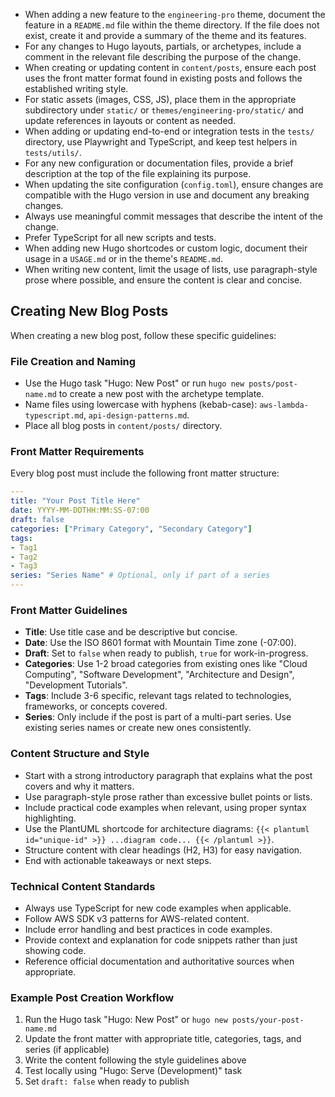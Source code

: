 - When adding a new feature to the `engineering-pro` theme, document the feature in a `README.md` file within the theme directory. If the file does not exist, create it and provide a summary of the theme and its features.
- For any changes to Hugo layouts, partials, or archetypes, include a comment in the relevant file describing the purpose of the change.
- When creating or updating content in `content/posts`, ensure each post uses the front matter format found in existing posts and follows the established writing style.
- For static assets (images, CSS, JS), place them in the appropriate subdirectory under `static/` or `themes/engineering-pro/static/` and update references in layouts or content as needed.
- When adding or updating end-to-end or integration tests in the `tests/` directory, use Playwright and TypeScript, and keep test helpers in `tests/utils/`.
- For any new configuration or documentation files, provide a brief description at the top of the file explaining its purpose.
- When updating the site configuration (`config.toml`), ensure changes are compatible with the Hugo version in use and document any breaking changes.
- Always use meaningful commit messages that describe the intent of the change.
- Prefer TypeScript for all new scripts and tests.
- When adding new Hugo shortcodes or custom logic, document their usage in a `USAGE.md` or in the theme's `README.md`.
- When writing new content, limit the usage of lists, use paragraph-style prose where possible, and ensure the content is clear and concise.

## Creating New Blog Posts

When creating a new blog post, follow these specific guidelines:

### File Creation and Naming

- Use the Hugo task "Hugo: New Post" or run `hugo new posts/post-name.md` to create a new post with the archetype template.
- Name files using lowercase with hyphens (kebab-case): `aws-lambda-typescript.md`, `api-design-patterns.md`.
- Place all blog posts in `content/posts/` directory.

### Front Matter Requirements

Every blog post must include the following front matter structure:

```yaml
---
title: "Your Post Title Here"
date: YYYY-MM-DDTHH:MM:SS-07:00
draft: false
categories: ["Primary Category", "Secondary Category"]
tags:
- Tag1
- Tag2
- Tag3
series: "Series Name" # Optional, only if part of a series
---
```

### Front Matter Guidelines

- **Title**: Use title case and be descriptive but concise.
- **Date**: Use the ISO 8601 format with Mountain Time zone (-07:00).
- **Draft**: Set to `false` when ready to publish, `true` for work-in-progress.
- **Categories**: Use 1-2 broad categories from existing ones like "Cloud Computing", "Software Development", "Architecture and Design", "Development Tutorials".
- **Tags**: Include 3-6 specific, relevant tags related to technologies, frameworks, or concepts covered.
- **Series**: Only include if the post is part of a multi-part series. Use existing series names or create new ones consistently.

### Content Structure and Style

- Start with a strong introductory paragraph that explains what the post covers and why it matters.
- Use paragraph-style prose rather than excessive bullet points or lists.
- Include practical code examples when relevant, using proper syntax highlighting.
- Use the PlantUML shortcode for architecture diagrams: `{{< plantuml id="unique-id" >}} ...diagram code... {{< /plantuml >}}`.
- Structure content with clear headings (H2, H3) for easy navigation.
- End with actionable takeaways or next steps.

### Technical Content Standards

- Always use TypeScript for new code examples when applicable.
- Follow AWS SDK v3 patterns for AWS-related content.
- Include error handling and best practices in code examples.
- Provide context and explanation for code snippets rather than just showing code.
- Reference official documentation and authoritative sources when appropriate.

### Example Post Creation Workflow

1. Run the Hugo task "Hugo: New Post" or `hugo new posts/your-post-name.md`
2. Update the front matter with appropriate title, categories, tags, and series (if applicable)
3. Write the content following the style guidelines above
4. Test locally using "Hugo: Serve (Development)" task
5. Set `draft: false` when ready to publish
